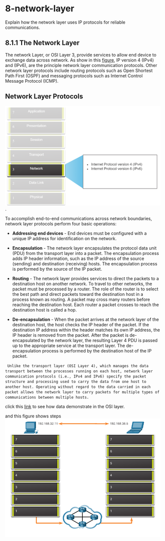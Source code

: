# 8-network-layer

Explain how the network layer uses IP protocols for reliable communications.

## 8.1.1 The Network Layer

The network Layer, or OSI Layer 3, provide services to allow end device to exchange data across network. As show in this [figure](./img/network-layer.png), IP version 4 (IPv4) and (IPv6), are the principle network layer communication protocols. Other network layer protocols include routing protocols such as Open Shortest Path First (OSPF) and messaging protocols such as Internet Control Message Protocol (ICMP).

## Network Layer Protocols

![network layer protocol figure](./img/network-layer.png).

To accomplish end-to-end communications across network boundaries, network layer protocols perform four basic operations:

- **Addressing end devices** - End devices must be configured with a unique IP address for identification on the network.
  
- **Encapsulation** - The network layer encapsulates the protocol data unit (PDU) from the transport layer into a packet. The encapsulation process adds IP header information, such as the IP address of the source (sending) and destination (receiving) hosts. The encapsulation process is performed by the source of the IP packet.
  
- **Routing** - The network layer provides services to direct the packets to a destination host on another network. To travel to other networks, the packet must be processed by a router. The role of the router is to select the best path and direct packets toward the destination host in a process known as routing. A packet may cross many routers before reaching the destination host. Each router a packet crosses to reach the destination host is called a hop.
- **De-encapsulation** - When the packet arrives at the network layer of the destination host, the host checks the IP header of the packet. If the destination IP address within the header matches its own IP address, the IP header is removed from the packet. After the packet is de-encapsulated by the network layer, the resulting Layer 4 PDU is passed up to the appropriate service at the transport layer. The de-encapsulation process is performed by the destination host of the IP packet.

`
Unlike the transport layer (OSI Layer 4), which manages the data transport between the processes running on each host, network layer communication protocols (i.e., IPv4 and IPv6) specify the packet structure and processing used to carry the data from one host to another host. Operating without regard to the data carried in each packet allows the network layer to carry packets for multiple types of communications between multiple hosts.`

click this [link](https://www.youtube.com/watch?v=_CfJI0NGf80) to see how data demonstrate in the OSI layer.

and this figure shows steps
![figure](./img/data-demonistrate.png)